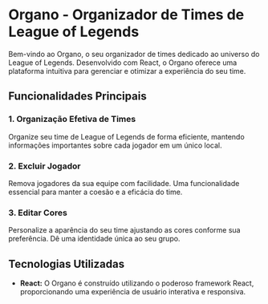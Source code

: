 # Organo - Organizador de Times de League of Legends

Bem-vindo ao Organo, o seu organizador de times dedicado ao universo do League of Legends. Desenvolvido com React, o Organo oferece uma plataforma intuitiva para gerenciar e otimizar a experiência do seu time.

## Funcionalidades Principais

### 1. Organização Efetiva de Times
Organize seu time de League of Legends de forma eficiente, mantendo informações importantes sobre cada jogador em um único local.

### 2. Excluir Jogador
Remova jogadores da sua equipe com facilidade. Uma funcionalidade essencial para manter a coesão e a eficácia do time.

### 3. Editar Cores
Personalize a aparência do seu time ajustando as cores conforme sua preferência. Dê uma identidade única ao seu grupo.

## Tecnologias Utilizadas

- **React:**
  O Organo é construído utilizando o poderoso framework React, proporcionando uma experiência de usuário interativa e responsiva.
